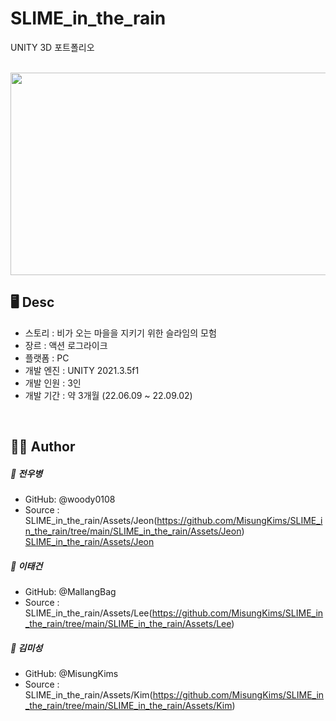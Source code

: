 # SLIME_in_the_rain
UNITY 3D 포트폴리오

<br>

<img src="https://user-images.githubusercontent.com/90057774/188316548-fbaf6dfa-0d19-4273-9501-dda505d955af.png"  width="576" height="324">

<br>

## 🖥 Desc
* 스토리 : 비가 오는 마을을 지키기 위한 슬라임의 모험
* 장르 : 액션 로그라이크
* 플랫폼 : PC
* 개발 엔진 : UNITY 2021.3.5f1
* 개발 인원 : 3인
* 개발 기간 : 약 3개월 (22.06.09 ~ 22.09.02)

<br>
  
## 👨‍💻 Author
##### 👤 전우병
* GitHub: @woody0108
* Source : SLIME_in_the_rain/Assets/Jeon(https://github.com/MisungKims/SLIME_in_the_rain/tree/main/SLIME_in_the_rain/Assets/Jeon)
[SLIME_in_the_rain/Assets/Jeon](https://github.com/MisungKims/SLIME_in_the_rain/tree/main/SLIME_in_the_rain/Assets/Jeon)
##### 👤 이태건
* GitHub: @MallangBag
* Source : SLIME_in_the_rain/Assets/Lee(https://github.com/MisungKims/SLIME_in_the_rain/tree/main/SLIME_in_the_rain/Assets/Lee)

##### 👤 김미성
* GitHub: @MisungKims
* Source : SLIME_in_the_rain/Assets/Kim(https://github.com/MisungKims/SLIME_in_the_rain/tree/main/SLIME_in_the_rain/Assets/Kim)

